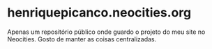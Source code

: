 # henriquepicanco.neocities.org
Apenas um repositório público onde guardo o projeto do meu site no Neocities. Gosto de manter as coisas centralizadas.
